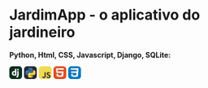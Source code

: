 # JardimApp - o aplicativo do jardineiro

**Python, Html, CSS, Javascript, Django, SQLite:**

<img src="imagens/Django.svg" alt="Logo Python Dark" width="25px">
<img src="imagens/Python-Dark.svg" alt="Logo Python Dark" width="25px">
<img src="imagens/JavaScript.svg" alt="Logo Python Dark" width="25px">
<img src="imagens/HTML.svg" alt="Logo Python Dark" width="25px">
<img src="imagens/CSS.svg" alt="Logo Python Dark" width="25px">



